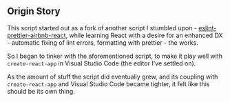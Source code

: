 ## Origin Story
This script started out as a fork of another script I stumbled upon -  [eslint-prettier-airbnb-react](https://github.com/paulolramos/eslint-prettier-airbnb-react), while learning React with a desire for an enhanced DX - automatic fixing of lint errors, formatting with prettier - the works.

So I began to tinker with the aforementioned script, to make it play well with `create-react-app` in Visual Studio Code (the editor I've settled on).

As the amount of stuff the script did eventually grew, and its coupling with `create-react-app` and Visual Studio Code became tighter, it felt like this should be its own thing.